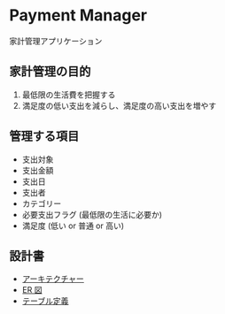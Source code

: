 # Payment Manager

家計管理アプリケーション

## 家計管理の目的

1. 最低限の生活費を把握する
2. 満足度の低い支出を減らし、満足度の高い支出を増やす

## 管理する項目

- 支出対象
- 支出金額
- 支出日
- 支出者
- カテゴリー
- 必要支出フラグ (最低限の生活に必要か)
- 満足度 (低い or 普通 or 高い)

## 設計書

- [アーキテクチャー](/docs/architecture.md)
- [ER 図](/docs/entity_relationship.md)
- [テーブル定義](/docs/table.md)
